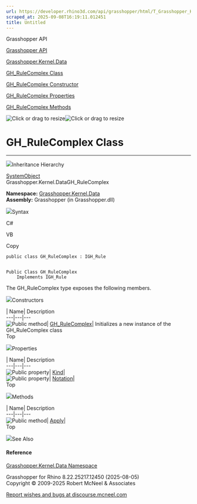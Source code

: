 ```yaml
---
url: https://developer.rhino3d.com/api/grasshopper/html/T_Grasshopper_Kernel_Data_GH_RuleComplex.htm
scraped_at: 2025-09-08T16:19:11.012451
title: Untitled
---
```


Grasshopper API

[Grasshopper API](../html/723c01da-9986-4db2-8f53-6f3a7494df75.htm
"Grasshopper API")

[Grasshopper.Kernel.Data](../html/N_Grasshopper_Kernel_Data.htm
"Grasshopper.Kernel.Data")

[GH_RuleComplex Class](../html/T_Grasshopper_Kernel_Data_GH_RuleComplex.htm
"GH_RuleComplex Class")

[GH_RuleComplex Constructor
](../html/M_Grasshopper_Kernel_Data_GH_RuleComplex__ctor.htm "GH_RuleComplex
Constructor ")

[GH_RuleComplex
Properties](../html/Properties_T_Grasshopper_Kernel_Data_GH_RuleComplex.htm
"GH_RuleComplex Properties")

[GH_RuleComplex
Methods](../html/Methods_T_Grasshopper_Kernel_Data_GH_RuleComplex.htm
"GH_RuleComplex Methods")

![Click or drag to resize](../icons/TocOpen.gif)![Click or drag to
resize](../icons/TocClose.gif)

# GH_RuleComplex Class  
  
---  
  
![](../icons/SectionExpanded.png)Inheritance Hierarchy

[SystemObject](https://docs.microsoft.com/dotnet/api/system.object)  
Grasshopper.Kernel.DataGH_RuleComplex  

**Namespace:** [Grasshopper.Kernel.Data](N_Grasshopper_Kernel_Data.htm)  
**Assembly:** Grasshopper (in Grasshopper.dll)

![](../icons/SectionExpanded.png)Syntax

C#

VB

Copy

    
    
    public class GH_RuleComplex : IGH_Rule
    
    
    Public Class GH_RuleComplex
    	Implements IGH_Rule

The GH_RuleComplex type exposes the following members.

![](../icons/SectionExpanded.png)Constructors

| Name| Description  
---|---|---  
![Public method](../icons/pubmethod.gif)|
[GH_RuleComplex](M_Grasshopper_Kernel_Data_GH_RuleComplex__ctor.htm)|
Initializes a new instance of the GH_RuleComplex class  
Top

![](../icons/SectionExpanded.png)Properties

| Name| Description  
---|---|---  
![Public property](../icons/pubproperty.gif)|
[Kind](P_Grasshopper_Kernel_Data_GH_RuleComplex_Kind.htm)|  
![Public property](../icons/pubproperty.gif)|
[Notation](P_Grasshopper_Kernel_Data_GH_RuleComplex_Notation.htm)|  
Top

![](../icons/SectionExpanded.png)Methods

| Name| Description  
---|---|---  
![Public method](../icons/pubmethod.gif)|
[Apply](M_Grasshopper_Kernel_Data_GH_RuleComplex_Apply.htm)|  
Top

![](../icons/SectionExpanded.png)See Also

#### Reference

[Grasshopper.Kernel.Data Namespace](N_Grasshopper_Kernel_Data.htm)

Grasshopper for Rhino 8.22.25217.12450 (2025-08-05)  
Copyright © 2009-2025 Robert McNeel & Associates

[Report wishes and bugs at
discourse.mcneel.com](https://discourse.mcneel.com/c/grasshopper)

